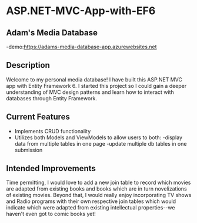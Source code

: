 # ASP.NET-MVC-App-with-EF6

  ## Adam's Media Database
   -demo:https://adams-media-database-app.azurewebsites.net
 
  ## Description
  Welcome to my personal media database! I have built this ASP.NET MVC app with Entity Framework 6. I started this project so I could gain a deeper understanding of MVC design patterns 
  and learn how to interact with databases through Entity Framework. 
  
  ## Current Features
  * Implements CRUD functionality
  * Utilizes both Models and ViewModels to allow users to both:
     -display data from multiple tables in one page
     -update multiple db tables in one submission

## Intended Improvements
Time permitting, I would love to add a new join table to record which movies are adapted from existing books and books which are in turn novelizations of existing movies. Beyond that, I would really enjoy incorporating TV shows and Radio programs with their own respective join tables which would indicate which were adapted from existing intellectual properties--we haven't even got to comic books yet! 
